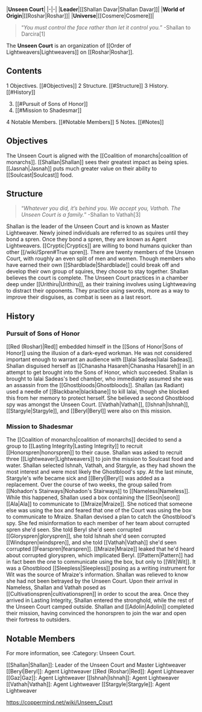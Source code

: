 |**Unseen Court**|
|-|-|
|**Leader**|[[Shallan Davar\|Shallan Davar]]|
|**World of Origin**|[[Roshar\|Roshar]]|
|**Universe**|[[Cosmere\|Cosmere]]|

>“*You must control the face rather than let it control you.*”
\-Shallan to Darcira[1]


The **Unseen Court** is an organization of [[Order of Lightweavers\|Lightweavers]] on [[Roshar\|Roshar]].

## Contents

1 Objectives. [[#Objectives]] 
2 Structure. [[#Structure]] 
3 History. [[#History]] 

3. [[#Pursuit of Sons of Honor]] 
3. [[#Mission to Shadesmar]] 


4 Notable Members. [[#Notable Members]] 
5 Notes. [[#Notes]] 


## Objectives
The Unseen Court is aligned with the [[Coalition of monarchs\|coalition of monarchs]]. [[Shallan\|Shallan]] sees their greatest impact as being spies. [[Jasnah\|Jasnah]] puts much greater value on their ability to [[Soulcast\|Soulcast]] food.

## Structure
>“*Whatever you did, it’s behind you. We accept you, Vathah. The Unseen Court is a family.*”
\-Shallan to Vathah[3]


Shallan is the leader of the Unseen Court and is known as Master Lightweaver. Newly joined individuals are referred to as squires until they bond a spren. Once they bond a spren, they are known as Agent Lightweavers. [[Cryptic\|Cryptics]] are willing to bond humans quicker than other [[/wiki/Spren#True spren]].
There are twenty members of the Unseen Court, with roughly an even split of men and women. Though members who have earned their own [[Shardblade\|Shardblade]] could break off and develop their own group of squires, they choose to stay together. Shallan believes the court is complete.
The Unseen Court practices in a chamber deep under [[Urithiru\|Urithiru]], as their training involves using Lightweaving to distract their opponents. They practice using swords, more as a way to improve their disguises, as combat is seen as a last resort. 

## History
### Pursuit of Sons of Honor
[[Red (Roshar)\|Red]] embedded himself in the [[Sons of Honor\|Sons of Honor]] using the illusion of a dark-eyed workman. He was not considered important enough to warrant an audience with [[Ialai Sadeas\|Ialai Sadeas]]. Shallan disguised herself as [[Chanasha Hasareh\|Chanasha Hasareh]] in an attempt to get brought into the Sons of Honor, which succeeded. Shallan is brought to Ialai Sadeas's bed chamber, who immediately assumed she was an assassin from the [[Ghostbloods\|Ghostbloods]]. Shallan (as Radiant) used a needle of [[Blackbane\|blackbane]] to kill Ialai, though she blocked this from her memory to protect herself. She believed a second Ghostblood spy was amongst the Unseen Court. [[Vathah\|Vathah]], [[Ishnah\|Ishnah]], [[Stargyle\|Stargyle]], and [[Beryl\|Beryl]] were also on this mission.

### Mission to Shadesmar
The [[Coalition of monarchs\|coalition of monarchs]] decided to send a group to [[Lasting Integrity\|Lasting Integrity]] to recruit [[Honorspren\|honorspren]] to their cause. Shallan was asked to recruit three [[Lightweaver\|Lightweavers]] to join the mission to Soulcast food and water. Shallan selected Ishnah, Vathah, and Stargyle, as they had shown the most interest and were most likely the Ghostblood's spy. At the last minute, Stargyle's wife became sick and [[Beryl\|Beryl]] was added as a replacement. Over the course of two weeks, the group sailed from [[Nohadon's Stairways\|Nohadon's Stairways]] to [[Nameless\|Nameless]]. While this happened, Shallan used a box containing the [[Seon\|seon]] [[Ala\|Ala]] to communicate to [[Mraize\|Mraize]]. She noticed that someone else was using the box and feared that one of the Court was using the box to communicate to Mraize.
Shallan devised a plan to catch the Ghostblood's spy. She fed misinformation to each member of her team about corrupted spren she'd seen. She told Beryl she'd seen corrupted [[Gloryspren\|gloryspren]], she told Ishnah she'd seen corrupted [[Windspren\|windspren]], and she told [[Vathah\|Vathah]] she'd seen corrupted [[Fearspren\|fearspren]]. [[Mraize\|Mraize]] leaked that he'd heard about corrupted gloryspren, which implicated Beryl. [[Pattern\|Pattern]] had in fact been the one to communicate using the box, but only to [[Wit\|Wit]]. It was a Ghostblood [[Sleepless\|Sleepless]] posing as a writing instrument for Wit was the source of Mraize's information. Shallan was relieved to know she had not been betrayed by the Unseen Court.
Upon their arrival in Nameless, Shallan and Vathah posed as [[Cultivationspren\|cultivationspren]] in order to scout the area. Once they arrived in Lasting Integrity, Shallan entered the stronghold, while the rest of the Unseen Court camped outside. Shallan and [[Adolin\|Adolin]] completed their mission, having convinced the honorspren to join the war and open their fortress to outsiders.

## Notable Members
For more information, see :Category: Unseen Court.

[[Shallan\|Shallan]]: Leader of the Unseen Court and Master Lightweaver
[[Beryl\|Beryl]]: Agent Lightweaver
[[Red (Roshar)\|Red]]: Agent Lightweaver
[[Gaz\|Gaz]]: Agent Lightweaver
[[Ishnah\|Ishnah]]: Agent Lightweaver
[[Vathah\|Vathah]]: Agent Lightweaver
[[Stargyle\|Stargyle]]: Agent Lightweaver



https://coppermind.net/wiki/Unseen_Court